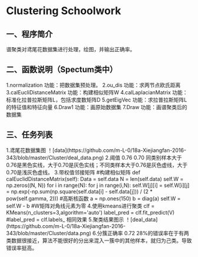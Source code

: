 <h1>Clustering Schoolwork</h1>
<h2>一、程序简介</h2>
谱聚类对鸢尾花数据集进行处理，绘图，并输出正确率。
<h2>二、函数说明（Spectum类中）</h2>
1.normalization  功能：把数据集预处理。</n>
2.ou_dis         功能：求两节点欧氏距离
3.calEucliDistanceMatrix  功能：构建相似矩阵W
4.calLaplacianMatrix      功能：标准化拉普拉斯矩阵L，包括求度数矩阵D
5.getEigVec      功能：求拉普拉斯矩阵L的特征值和特征向量
6.Draw1          功能：画原始数据集
7.Draw           功能：画谱聚类后的数据集
<h2>三、任务列表</h2>
1.鸢尾花数据集图
！[data](https://github.com/m-L-0/18a-Xiejiangfan-2016-343/blob/master/Cluster/deal_data.png)
2.阈值 0.76 0.70   同类别样本大于0.76是黑色实线，大于0.70是灰色实线；不同类样本大于0.76是灰色虚线，大于0.70是浅灰色虚线。
3.带权值邻接矩阵
   #构建相似矩阵
    def calEuclidDistanceMatrix(self):
        Data = self.data
        N = len(self.data)
        self.W = np.zeros((N, N))
        for i in range(N):
            for j in range(i,N):
                self.W[j][i] = self.W[i][j] = np.exp(-np.sum(np.square(self.data[i] - self.data[j])) / (2 * pow(self.gamma, 2))) #高斯核函数
        a = np.ones(150)
        b = diag(a) 
        self.W = self.W - b #W矩阵对角线元素为零
4.使用kmeans进行聚类
  clf = KMeans(n_clusters=3,algorithm='auto')
  label_pred = clf.fit_predict(V) #label_pred = clf.labels_ 相同效果
5.聚类结果图示
  ！[deal_data](https://github.com/m-L-0/18a-Xiejiangfan-2016-343/blob/master/Cluster/data.png)
6.分簇正确率 0.72
  28%的错误率在于有两类数据很接近，算法不能很好的分出来混入一簇中的其他样本，就归为己类。导致错误率挺高。
